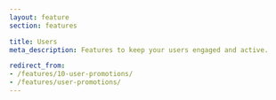 ```yaml
---
layout: feature
section: features

title: Users
meta_description: Features to keep your users engaged and active.

redirect_from:
- /features/10-user-promotions/
- /features/user-promotions/
---
```

